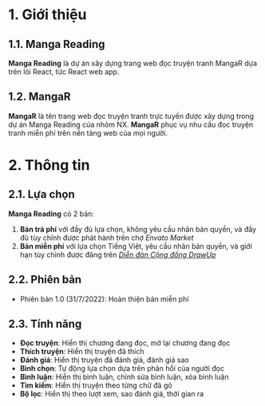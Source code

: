# 1. Giới thiệu

## 1.1. Manga Reading

**Manga Reading** là dự án xây dựng trang web đọc truyện tranh MangaR dựa trên lõi React, tức React web app.

## 1.2. MangaR

**MangaR** là tên trang web đọc truyện tranh trực tuyến được xây dựng trong dự án Manga Reading của nhóm NX. **MangaR** phục vụ nhu cầu đọc truyện tranh miễn phí trên nền tảng web của mọi người.

# 2. Thông tin

## 2.1. Lựa chọn

**Manga Reading** có 2 bản:

1. **Bản trả phí** với đầy đủ lựa chọn, không yêu cầu nhãn bản quyền, và đầy đủ tùy chỉnh được phát hành trên chợ _Envato Market_
2. **Bản miễn phí** với lựa chọn Tiếng Việt, yêu cầu nhãn bản quyền, và giới hạn tùy chỉnh được đăng trên [_Diễn đàn Cộng đồng DrawUp_](https://drawup.vn)


## 2.2. Phiên bản

- Phiên bản 1.0 (31/7/2022): Hoàn thiện bản miễn phí

## 2.3. Tính năng

- **Đọc truyện**: Hiển thị chương đang đọc, mở lại chương đang đọc
- **Thích truyện**: Hiển thị truyện đã thích
- **Đánh giá**: Hiển thị truyện đã đánh giá, đánh giá sao
- **Bình chọn**: Tự động lựa chọn dựa trên phản hồi của người đọc
- **Bình luận**: Hiển thị bình luận, chỉnh sửa bình luận, xóa bình luận
- **Tìm kiếm**: Hiển thị truyện theo từng chữ đã gõ
- **Bộ lọc**: Hiển thị theo lượt xem, sao đánh giá, thời gian ra